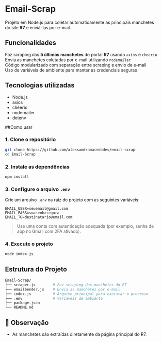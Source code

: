 # Email-Scrap

Projeto em Node.js para coletar automaticamente as principais manchetes do site **R7** e enviá-las por e-mail.

## Funcionalidades

Faz scraping das **5 últimas manchetes** do portal **R7** usando `axios` e `cheerio`  
Envia as manchetes coletadas por e-mail utilizando `nodemailer`  
Código modularizado com separação entre scraping e envio de e-mail  
Uso de variáveis de ambiente para manter as credenciais seguras

## Tecnologias utilizadas

- Node.js
- axios
- cheerio
- nodemailer
- dotenv

##Como usar

### 1. Clone o repositório

```bash
git clone https://github.com/alessandramacedodev/email-scrap
cd Email-Scrap
```

### 2. Instale as dependências

```bash
npm install
```

### 3. Configure o arquivo `.env`

Crie um arquivo `.env` na raiz do projeto com as seguintes variáveis:

```env
EMAIL_USER=seuemail@gmail.com
EMAIL_PASS=suasenhasegura
EMAIL_TO=destinatario@email.com
```

> Use uma conta com autenticação adequada (por exemplo, senha de app no Gmail com 2FA ativado).

### 4. Execute o projeto

```bash
node index.js
```

## Estrutura do Projeto

```bash
Email-Scrap/
├── scraper.js        # Faz scraping das manchetes do R7
├── emailSender.js    # Envia as manchetes por e-mail
├── index.js          # Arquivo principal para executar o processo
├── .env              # Variáveis de ambiente 
├── package.json
└── README.md
```

## 📌 Observação

- As manchetes são extraídas diretamente da página principal do R7.






